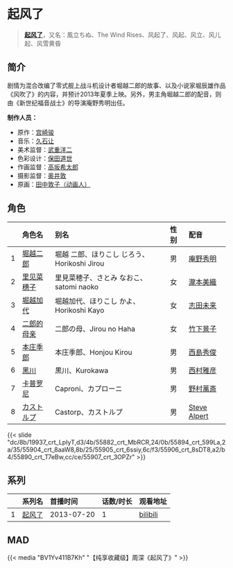 # 起风了


> <u>**[起风了](http://bgm.tv/subject/56846)**</u>，又名：風立ちぬ、The Wind Rises、风起了、风起、风立、风儿起、风雪黄昏

## 简介


剧情为混合改编了零式舰上战斗机设计者堀越二郎的故事、以及小说家堀辰雄作品《风吹了》的内容，并预计2013年夏季上映。另外，男主角堀越二郎的配音，则由《新世纪福音战士》的导演庵野秀明出任。

**制作人员：**
- 原作：[宫崎骏](http://bgm.tv/person/1040)
- 音乐：[久石让](http://bgm.tv/person/1638)
- 美术监督：[武重洋二](http://bgm.tv/person/11682)
- 色彩设计：[保田道世](http://bgm.tv/person/1510)
- 作画监督：[高坂希太郎](http://bgm.tv/person/1665)
- 摄影监督：[奥井敦](http://bgm.tv/person/1044)
- 原画：[田中敦子（动画人）](http://bgm.tv/person/11679)

## 角色

|     |   角色名   |   别名  | 性别 |  配音  |
|:--- |:------  |:----      |:---  |:--   |
| 1 | [堀越二郎](http://bgm.tv/character/19937) | 堀越 二郎、ほりこし じろう、Horikoshi Jirou | 男 | [庵野秀明](http://bgm.tv/person/94) |
| 2 | [里见菜穗子](http://bgm.tv/character/55882) | 里見菜穂子、さとみ なおこ、satomi naoko | 女 | [瀧本美織](http://bgm.tv/person/29770) |
| 3 | [堀越加代](http://bgm.tv/character/55894) | 堀越加代、ほりこし かよ、Horikoshi Kayo | 女 | [志田未来](http://bgm.tv/person/6808) |
| 4 | [二郎的母亲](http://bgm.tv/character/55904) | 二郎の母、Jirou no Haha | 女 | [竹下景子](http://bgm.tv/person/5681) |
| 5 | [本庄季郎](http://bgm.tv/character/55905) | 本庄季郎、Honjou Kirou | 男 | [西島秀俊](http://bgm.tv/person/22759) |
| 6 | [黑川](http://bgm.tv/character/55906) | 黒川、Kurokawa | 男 | [西村雅彦](http://bgm.tv/person/4519) |
| 7 | [卡普罗尼](http://bgm.tv/character/55890) | Caproni、カプローニ | 男 | [野村萬斎](http://bgm.tv/person/29771) |
| 8 | [カストルプ](http://bgm.tv/character/55907) | Castorp、カストルプ | 男 | [Steve Alpert](http://bgm.tv/person/29772) |

{{< slide "dc/8b/19937_crt_LpIyT,d3/4b/55882_crt_MbRCR,24/0b/55894_crt_599La,2a/35/55904_crt_8aaW8,8b/25/55905_crt_6ssiy,6c/f3/55906_crt_8sDT8,a2/b4/55890_crt_T7eBw,cc/ce/55907_crt_3OPZr" >}}

## 系列

|     |   系列名   |   首播时间  | 话数/时长  | 观看地址 |
|:---  |:------    |:----      |:---       |:---  |
| 1 |[起风了](https://bgm.tv/subject/56846)| 2013-07-20 | 1 | [bilibili](https://www.cykz.net/vodplay/qifengliao-2-1/)  |


## MAD

{{< media  "BV1Yv411B7Kh"
"【纯享收藏级】周深《起风了》"  >}}
